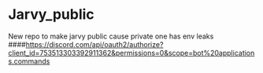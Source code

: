 # Jarvy_public
New repo to make jarvy public cause private one has env leaks
####https://discord.com/api/oauth2/authorize?client_id=753513303392911362&permissions=0&scope=bot%20applications.commands
